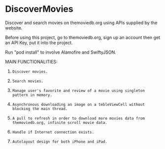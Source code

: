 # DiscoverMovies
Discover and search movies on themoviedb.org using APIs supplied by the website.

Before using this project, go to themoviedb.org, sign up an account then get an API Key, put it into the project.
 
Run "pod install" to involve Alamofire and SwiftyJSON.

MAIN FUNCTIONALITIES:

 1.     Discover movies.

 2.     Search movies.

 3.     Manage user's favorite and review of a movie using singleton pattern in memory.

 4.     Asynchronous downloading an image on a tebleViewCell without blocking the main thread. 

 5.     A pull to refresh in order to download more movies data from themoviedb.org, infinite scroll movie data.

 6.     Handle if Internet connection exists.

 7.     Autolayout design for both iPhone and iPad.
